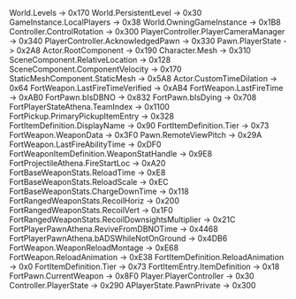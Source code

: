   World.Levels                                         ->   0x170
  World.PersistentLevel                                ->   0x30
  GameInstance.LocalPlayers                            ->   0x38
  World.OwningGameInstance                             ->   0x1B8
  Controller.ControlRotation                           ->   0x300
  PlayerController.PlayerCameraManager                 ->   0x340
  PlayerController.AcknowledgedPawn                    ->   0x330
  Pawn.PlayerState                                     ->   0x2A8
  Actor.RootComponent                                  ->   0x190
  Character.Mesh                                       ->   0x310
  SceneComponent.RelativeLocation                      ->   0x128
  SceneComponent.ComponentVelocity                     ->   0x170
  StaticMeshComponent.StaticMesh                       ->   0x5A8
  Actor.CustomTimeDilation                             ->   0x64
  FortWeapon.LastFireTimeVerified                      ->   0xAB4
  FortWeapon.LastFireTime                              ->   0xAB0
  FortPawn.bIsDBNO                                     ->   0x832
  FortPawn.bIsDying                                    ->   0x708
  FortPlayerStateAthena.TeamIndex                      ->   0x1100
  FortPickup.PrimaryPickupItemEntry                    ->   0x328
  FortItemDefinition.DisplayName                       ->   0x90
  FortItemDefinition.Tier                              ->   0x73
  FortWeapon.WeaponData                                ->   0x3F0
  Pawn.RemoteViewPitch                                 ->   0x29A
  FortWeapon.LastFireAbilityTime                       ->   0xDF0
  FortWeaponItemDefinition.WeaponStatHandle            ->   0x9E8
  FortProjectileAthena.FireStartLoc                    ->   0xA20
  FortBaseWeaponStats.ReloadTime                       ->   0xE8
  FortBaseWeaponStats.ReloadScale                      ->   0xEC
  FortBaseWeaponStats.ChargeDownTime                   ->   0x118
  FortRangedWeaponStats.RecoilHoriz                    ->   0x200
  FortRangedWeaponStats.RecoilVert                     ->   0x1F0
  FortRangedWeaponStats.RecoilDownsightsMultiplier     ->   0x21C
  FortPlayerPawnAthena.ReviveFromDBNOTime              ->   0x4468
  FortPlayerPawnAthena.bADSWhileNotOnGround            ->   0x4DB6
  FortWeapon.WeaponReloadMontage                       ->   0xE68
  FortWeapon.ReloadAnimation                           ->   0xE38
  FortItemDefinition.ReloadAnimation                   ->   0x0
  FortItemDefinition.Tier                              ->   0x73
  FortItemEntry.ItemDefinition                         ->   0x18
  FortPawn.CurrentWeapon                               ->   0x8F0
  Player.PlayerController                              ->   0x30
  Controller.PlayerState                               ->   0x290
  APlayerState.PawnPrivate                             ->   0x300
